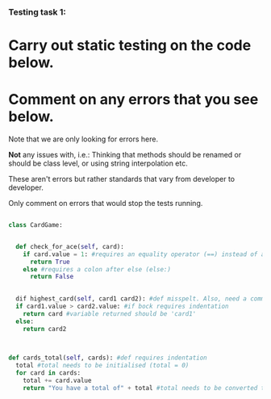 ### Testing task 1:

# Carry out static testing on the code below.
# Comment on any errors that you see below.

Note that we are only looking for errors here.

**Not** any issues with, i.e.: 
Thinking that methods should be renamed or should be class level, or using string interpolation etc. 

These aren't errors but rather standards that vary from developer to developer. 

Only comment on errors that would stop the tests running.

```python

class CardGame:


  def check_for_ace(self, card):
    if card.value = 1: #requires an equality operator (==) instead of a reasignment. 
      return True
    else #requires a colon after else (else:)
      return False
   

  dif highest_card(self, card1 card2): #def misspelt. Also, need a comma to seperate parameters (card1, card2)
  if card1.value > card2.value: #if bock requires indentation
    return card #variable returned should be 'card1'
  else:
    return card2
  


def cards_total(self, cards): #def requires indentation
  total #total needs to be initialised (total = 0)
  for card in cards:
    total += card.value
    return "You have a total of" + total #total needs to be converted to string type before concatenation ( str(total) ). Also, return statment needs to be unindented to take it out of the for loop. Also, possible bug: require space at end of string ("...total of ")
  
```
